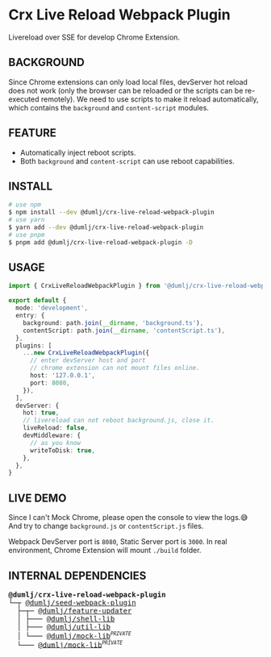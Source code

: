 <!-- This file is dynamically generated. please edit in __readme__ -->

# Crx Live Reload Webpack Plugin

Livereload over SSE for develop Chrome Extension.

## BACKGROUND

Since Chrome extensions can only load local files, devServer hot reload does not work (only the browser can be reloaded or the scripts can be re-executed remotely). We need to use scripts to make it reload automatically, which contains the `background` and `content-script` modules.

## FEATURE

- Automatically inject reboot scripts.
- Both `background` and `content-script` can use reboot capabilities.

## INSTALL

```bash
# use npm
$ npm install --dev @dumlj/crx-live-reload-webpack-plugin
# use yarn
$ yarn add --dev @dumlj/crx-live-reload-webpack-plugin
# use pnpm
$ pnpm add @dumlj/crx-live-reload-webpack-plugin -D
```

## USAGE

```ts
import { CrxLiveReloadWebpackPlugin } from '@dumlj/crx-live-reload-webpack-plugin'

export default {
  mode: 'development',
  entry: {
    background: path.join(__dirname, 'background.ts'),
    contentScript: path.join(__dirname, 'contentScript.ts'),
  },
  plugins: [
    ...new CrxLiveReloadWebpackPlugin({
      // enter devServer host and port
      // chrome extension can not mount files online.
      host: '127.0.0.1',
      port: 8080,
    }),
  ],
  devServer: {
    hot: true,
    // livereload can not reboot background.js, close it.
    liveReload: false,
    devMiddleware: {
      // as you know
      writeToDisk: true,
    },
  },
}
```

## LIVE DEMO

Since I can't Mock Chrome, please open the console to view the logs.😅 And try to change `background.js` or `contentScript.js` files.

Webpack DevServer port is `8080`, Static Server port is `3000`. In real environment, Chrome Extension will mount `./build` folder.

<dumlj-stackblitz height="47vw" src="@dumlj-example/crx-live-reload-webpack-plugin"></dumlj-stackblitz>

## INTERNAL DEPENDENCIES

<pre>
<b>@dumlj/crx-live-reload-webpack-plugin</b>
└─┬ <a href="https://github.com/dumlj/dumlj-build/tree/main/@webpack-plugin/seed-webpack-plugin">@dumlj/seed-webpack-plugin</a>
  ├─┬─ <a href="https://github.com/dumlj/dumlj-build/tree/main/@feature/feature-updater">@dumlj/feature-updater</a>
  │ ├─── <a href="https://github.com/dumlj/dumlj-build/tree/main/@lib/shell-lib">@dumlj/shell-lib</a>
  │ ├─── <a href="https://github.com/dumlj/dumlj-build/tree/main/@lib/util-lib">@dumlj/util-lib</a>
  │ └─── <a href="https://github.com/dumlj/dumlj-build/tree/main/@lib/mock-lib">@dumlj/mock-lib</a><sup><small><i>PRIVATE</i></small></sup>
  └─── <a href="https://github.com/dumlj/dumlj-build/tree/main/@lib/mock-lib">@dumlj/mock-lib</a><sup><small><i>PRIVATE</i></small></sup>
</pre>
